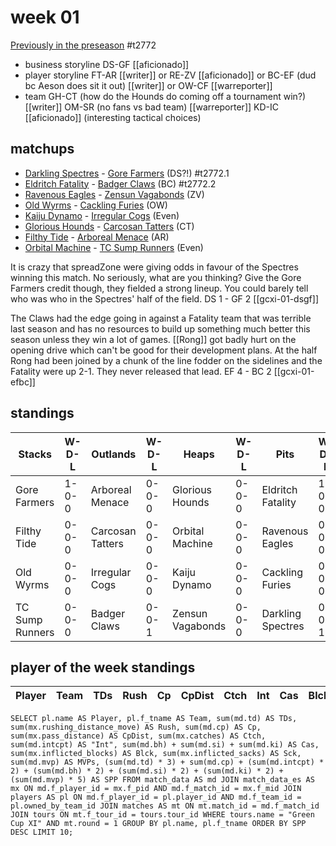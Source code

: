 # week 01

[Previously in the preseason](preseason) #t2772

* business storyline DS-GF [[aficionado]]
* player storyline FT-AR [[writer]] or RE-ZV [[aficionado]] or BC-EF (dud bc Aeson does sit it out) [[writer]] or OW-CF [[warreporter]]
* team GH-CT (how do the Hounds do coming off a tournament win?) [[writer]] OM-SR (no fans vs bad team) [[warreporter]] KD-IC [[aficionado]] (interesting tactical choices)


## matchups

* [Darkling Spectres](../../teams/darklingspectres) - [Gore Farmers](../../teams/gorefarmers) (DS?!) #t2772.1 
* [Eldritch Fatality](../../teams/eldritchfatality) - [Badger Claws](../../teams/badgerclaws) (BC) #t2772.2 
* [Ravenous Eagles](../../teams/ravenouseagles) - [Zensun Vagabonds](../../teams/zensunvagabonds) (ZV)
* [Old Wyrms](../../teams/oldwyrms) - [Cackling Furies](../../teams/cacklingfuries) (OW)
* [Kaiju Dynamo](../../teams/kaijudynamo) - [Irregular Cogs](../../teams/irregularcogs) (Even)
* [Glorious Hounds](../../teams/glorioushounds) - [Carcosan Tatters](../../teams/carcosantatters) (CT)
* [Filthy Tide](../../teams/filthytide) - [Arboreal Menace](../../teams/arborealmenace) (AR)
* [Orbital Machine](../../teams/orbitalmachine) - [TC Sump Runners](../../teams/sumprunners) (Even)

It is crazy that spreadZone were giving odds in favour of the Spectres winning this match. No seriously, what are you thinking? Give the Gore Farmers credit though, they fielded a strong lineup. You could barely tell who was who in the Spectres' half of the field. DS 1 - GF 2 [[gcxi-01-dsgf]]

The Claws had the edge going in against a Fatality team that was terrible last season and has no resources to build up something much better this season unless they win a lot of games. [[Rong]] got badly hurt on the opening drive which can't be good for their development plans. At the half Rong had been joined by a chunk of the line fodder on the sidelines and the Fatality were up 2-1. They never released that lead. EF 4 - BC 2 [[gcxi-01-efbc]] 

## standings

| Stacks | W-D-L | Outlands | W-D-L | Heaps | W-D-L | Pits | W-D-L |
|-------|-----|--|--|------|------|--|--|
| Gore Farmers | 1-0-0 | Arboreal Menace | 0-0-0 | Glorious Hounds | 0-0-0 | Eldritch Fatality | 1-0-0 |
| Filthy Tide | 0-0-0 | Carcosan Tatters | 0-0-0 | Orbital Machine | 0-0-0 | Ravenous Eagles | 0-0-0 |
| Old Wyrms | 0-0-0 | Irregular Cogs | 0-0-0 | Kaiju Dynamo | 0-0-0 | Cackling Furies | 0-0-0 |
| TC Sump Runners | 0-0-0 | Badger Claws | 0-0-1 | Zensun Vagabonds | 0-0-0 | Darkling Spectres | 0-0-1 |

## player of the week standings

| Player            | Team             | TDs  | Rush | Cp   | CpDist | Ctch | Int | Cas  | Blck | Sck | MVP | SPP  |
|-------------------|------------------|------|------|------|----------|---------|---|---|--------|-------|------|------|


```
SELECT pl.name AS Player, pl.f_tname AS Team, sum(md.td) AS TDs, sum(mx.rushing_distance_move) AS Rush, sum(md.cp) AS Cp,	sum(mx.pass_distance) AS CpDist, sum(mx.catches) AS Ctch, sum(md.intcpt) AS "Int", sum(md.bh) + sum(md.si) + sum(md.ki) AS Cas, sum(mx.inflicted_blocks) AS Blck, sum(mx.inflicted_sacks) AS Sck, sum(md.mvp) AS MVPs, (sum(md.td) * 3) + sum(md.cp) + (sum(md.intcpt) * 2) + (sum(md.bh) * 2) + (sum(md.si) * 2) + (sum(md.ki) * 2) + (sum(md.mvp) * 5) AS SPP FROM match_data AS md JOIN match_data_es AS mx ON md.f_player_id = mx.f_pid AND md.f_match_id = mx.f_mid JOIN players AS pl ON md.f_player_id = pl.player_id AND md.f_team_id = pl.owned_by_team_id JOIN matches AS mt ON mt.match_id = md.f_match_id JOIN tours ON mt.f_tour_id = tours.tour_id WHERE tours.name = "Green Cup XI" AND mt.round = 1 GROUP BY pl.name, pl.f_tname ORDER BY SPP DESC LIMIT 10;
```
